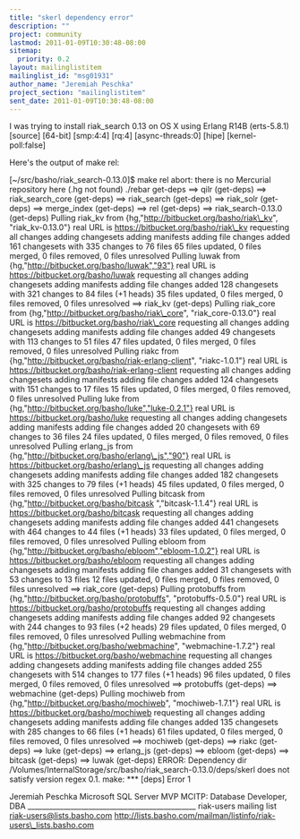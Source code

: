 ```yaml
---
title: "skerl dependency error"
description: ""
project: community
lastmod: 2011-01-09T10:30:48-08:00
sitemap:
  priority: 0.2
layout: mailinglistitem
mailinglist_id: "msg01931"
author_name: "Jeremiah Peschka"
project_section: "mailinglistitem"
sent_date: 2011-01-09T10:30:48-08:00
---
```



I was trying to install riak\_search 0.13 on OS X using Erlang R14B
(erts-5.8.1) [source] [64-bit] [smp:4:4] [rq:4] [async-threads:0] [hipe]
[kernel-poll:false]

Here's the output of make rel:

[~/src/basho/riak\_search-0.13.0]$ make rel
abort: there is no Mercurial repository here (.hg not found)
./rebar get-deps
==&gt; qilr (get-deps)
==&gt; riak\_search\_core (get-deps)
==&gt; riak\_search (get-deps)
==&gt; riak\_solr (get-deps)
==&gt; merge\_index (get-deps)
==&gt; rel (get-deps)
==&gt; riak\_search-0.13.0 (get-deps)
Pulling riak\_kv from {hg,"http://bitbucket.org/basho/riak\_kv",
 "riak\_kv-0.13.0"}
real URL is https://bitbucket.org/basho/riak\_kv
requesting all changes
adding changesets
adding manifests
adding file changes
added 161 changesets with 335 changes to 76 files
65 files updated, 0 files merged, 0 files removed, 0 files unresolved
Pulling luwak from {hg,"http://bitbucket.org/basho/luwak","93"}
real URL is https://bitbucket.org/basho/luwak
requesting all changes
adding changesets
adding manifests
adding file changes
added 128 changesets with 321 changes to 84 files (+1 heads)
35 files updated, 0 files merged, 0 files removed, 0 files unresolved
==&gt; riak\_kv (get-deps)
Pulling riak\_core from {hg,"http://bitbucket.org/basho/riak\_core",
 "riak\_core-0.13.0"}
real URL is https://bitbucket.org/basho/riak\_core
requesting all changes
adding changesets
adding manifests
adding file changes
added 49 changesets with 113 changes to 51 files
47 files updated, 0 files merged, 0 files removed, 0 files unresolved
Pulling riakc from {hg,"http://bitbucket.org/basho/riak-erlang-client",
 "riakc-1.0.1"}
real URL is https://bitbucket.org/basho/riak-erlang-client
requesting all changes
adding changesets
adding manifests
adding file changes
added 124 changesets with 151 changes to 17 files
15 files updated, 0 files merged, 0 files removed, 0 files unresolved
Pulling luke from {hg,"http://bitbucket.org/basho/luke","luke-0.2.1"}
real URL is https://bitbucket.org/basho/luke
requesting all changes
adding changesets
adding manifests
adding file changes
added 20 changesets with 69 changes to 36 files
24 files updated, 0 files merged, 0 files removed, 0 files unresolved
Pulling erlang\_js from {hg,"http://bitbucket.org/basho/erlang\_js","90"}
real URL is https://bitbucket.org/basho/erlang\_js
requesting all changes
adding changesets
adding manifests
adding file changes
added 182 changesets with 325 changes to 79 files (+1 heads)
45 files updated, 0 files merged, 0 files removed, 0 files unresolved
Pulling bitcask from {hg,"http://bitbucket.org/basho/bitcask
","bitcask-1.1.4"}
real URL is https://bitbucket.org/basho/bitcask
requesting all changes
adding changesets
adding manifests
adding file changes
added 441 changesets with 464 changes to 44 files (+1 heads)
33 files updated, 0 files merged, 0 files removed, 0 files unresolved
Pulling ebloom from {hg,"http://bitbucket.org/basho/ebloom","ebloom-1.0.2"}
real URL is https://bitbucket.org/basho/ebloom
requesting all changes
adding changesets
adding manifests
adding file changes
added 31 changesets with 53 changes to 13 files
12 files updated, 0 files merged, 0 files removed, 0 files unresolved
==&gt; riak\_core (get-deps)
Pulling protobuffs from {hg,"http://bitbucket.org/basho/protobuffs",
 "protobuffs-0.5.0"}
real URL is https://bitbucket.org/basho/protobuffs
requesting all changes
adding changesets
adding manifests
adding file changes
added 92 changesets with 244 changes to 93 files (+2 heads)
29 files updated, 0 files merged, 0 files removed, 0 files unresolved
Pulling webmachine from {hg,"http://bitbucket.org/basho/webmachine",
 "webmachine-1.7.2"}
real URL is https://bitbucket.org/basho/webmachine
requesting all changes
adding changesets
adding manifests
adding file changes
added 255 changesets with 514 changes to 177 files (+1 heads)
96 files updated, 0 files merged, 0 files removed, 0 files unresolved
==&gt; protobuffs (get-deps)
==&gt; webmachine (get-deps)
Pulling mochiweb from {hg,"http://bitbucket.org/basho/mochiweb",
 "mochiweb-1.7.1"}
real URL is https://bitbucket.org/basho/mochiweb
requesting all changes
adding changesets
adding manifests
adding file changes
added 135 changesets with 285 changes to 66 files (+1 heads)
61 files updated, 0 files merged, 0 files removed, 0 files unresolved
==&gt; mochiweb (get-deps)
==&gt; riakc (get-deps)
==&gt; luke (get-deps)
==&gt; erlang\_js (get-deps)
==&gt; ebloom (get-deps)
==&gt; bitcask (get-deps)
==&gt; luwak (get-deps)
ERROR: Dependency dir
/Volumes/InternalStorage/src/basho/riak\_search-0.13.0/deps/skerl does not
satisfy version regex 0.1.
make: \*\*\* [deps] Error 1


Jeremiah Peschka
Microsoft SQL Server MVP
MCITP: Database Developer, DBA
\_\_\_\_\_\_\_\_\_\_\_\_\_\_\_\_\_\_\_\_\_\_\_\_\_\_\_\_\_\_\_\_\_\_\_\_\_\_\_\_\_\_\_\_\_\_\_
riak-users mailing list
riak-users@lists.basho.com
http://lists.basho.com/mailman/listinfo/riak-users\_lists.basho.com

